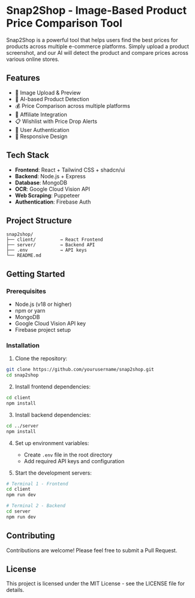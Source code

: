 # Snap2Shop - Image-Based Product Price Comparison Tool

Snap2Shop is a powerful tool that helps users find the best prices for products across multiple e-commerce platforms. Simply upload a product screenshot, and our AI will detect the product and compare prices across various online stores.

## Features

- 📸 Image Upload & Preview
- 🤖 AI-based Product Detection
- 💰 Price Comparison across multiple platforms
- 🔗 Affiliate Integration
- 📋 Wishlist with Price Drop Alerts
- 🔐 User Authentication
- 📱 Responsive Design

## Tech Stack

- **Frontend**: React + Tailwind CSS + shadcn/ui
- **Backend**: Node.js + Express
- **Database**: MongoDB
- **OCR**: Google Cloud Vision API
- **Web Scraping**: Puppeteer
- **Authentication**: Firebase Auth

## Project Structure

```
snap2shop/
├── client/         → React Frontend
├── server/         → Backend API
├── .env            → API keys
└── README.md
```

## Getting Started

### Prerequisites

- Node.js (v18 or higher)
- npm or yarn
- MongoDB
- Google Cloud Vision API key
- Firebase project setup

### Installation

1. Clone the repository:
```bash
git clone https://github.com/yourusername/snap2shop.git
cd snap2shop
```

2. Install frontend dependencies:
```bash
cd client
npm install
```

3. Install backend dependencies:
```bash
cd ../server
npm install
```

4. Set up environment variables:
   - Create `.env` file in the root directory
   - Add required API keys and configuration

5. Start the development servers:
```bash
# Terminal 1 - Frontend
cd client
npm run dev

# Terminal 2 - Backend
cd server
npm run dev
```

## Contributing

Contributions are welcome! Please feel free to submit a Pull Request.

## License

This project is licensed under the MIT License - see the LICENSE file for details. 